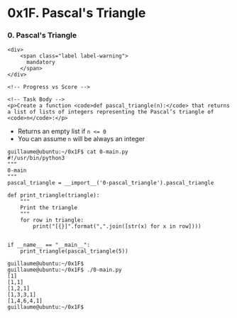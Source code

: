 <h1 class="gap">0x1F. Pascal's Triangle</h1>

<div data-role="task3772" data-position="15" id="task-num-0">
        <div class="panel panel-default task-card " id="task-3772">
  <span id="user_id" data-id="1237"></span>

  <div class="panel-heading">
    <h3 class="panel-title">
      0. Pascal's Triangle
    </h3>

    <div>
        <span class="label label-warning">
          mandatory
        </span>
    </div>
  </div>

  <div class="panel-body">
    <span id="user_id" data-id="1237"></span>

    

    <!-- Progress vs Score -->

    <!-- Task Body -->
    <p>Create a function <code>def pascal_triangle(n):</code> that returns a list of lists of integers representing the Pascal’s triangle of <code>n</code>:</p>

<ul>
<li>Returns an empty list if <code>n &lt;= 0</code></li>
<li>You can assume <code>n</code> will be always an integer</li>
</ul>

<pre><code>guillaume@ubuntu:~/0x1F$ cat 0-main.py
#!/usr/bin/python3
"""
0-main
"""
pascal_triangle = __import__('0-pascal_triangle').pascal_triangle

def print_triangle(triangle):
    """
    Print the triangle
    """
    for row in triangle:
        print("[{}]".format(",".join([str(x) for x in row])))


if __name__ == "__main__":
    print_triangle(pascal_triangle(5))

guillaume@ubuntu:~/0x1F$ 
guillaume@ubuntu:~/0x1F$ ./0-main.py
[1]
[1,1]
[1,2,1]
[1,3,3,1]
[1,4,6,4,1]
guillaume@ubuntu:~/0x1F$ 
</code></pre>



